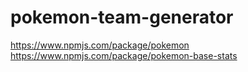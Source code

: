 # pokemon-team-generator
https://www.npmjs.com/package/pokemon
https://www.npmjs.com/package/pokemon-base-stats
